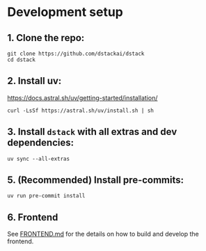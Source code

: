 # Development setup

## 1. Clone the repo:

```shell
git clone https://github.com/dstackai/dstack
cd dstack
```

## 2. Install uv:

https://docs.astral.sh/uv/getting-started/installation/

```shell
curl -LsSf https://astral.sh/uv/install.sh | sh
```

## 3. Install `dstack` with all extras and dev dependencies:

```shell
uv sync --all-extras
```

## 5. (Recommended) Install pre-commits:

```shell
uv run pre-commit install
```

## 6. Frontend

See [FRONTEND.md](FRONTEND.md) for the details on how to build and develop the frontend.
